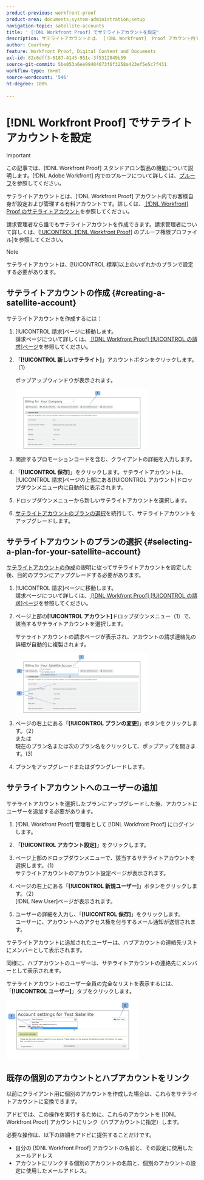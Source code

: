```yaml
---
product-previous: workfront-proof
product-area: documents;system-administration;setup
navigation-topic: satellite-accounts
title: ' [!DNL Workfront Proof] でサテライトアカウントを設定'
description: サテライトアカウントとは、 [!DNL Workfront]  Proof アカウント内でお客様自身が設定および管理する有料アカウントです。詳しくは、 [!DNL Workfront]  Proof のサテライトアカウントを参照してください。
author: Courtney
feature: Workfront Proof, Digital Content and Documents
exl-id: 82c6dff3-6187-4145-951c-3f5312049b59
source-git-commit: 5be053a6ee99404673f6f3258a423ef5e5c7f431
workflow-type: tm+mt
source-wordcount: '546'
ht-degree: 100%

---
```


# [!DNL Workfront Proof] でサテライトアカウントを設定

>[!IMPORTANT]
>
>この記事では、[!DNL Workfront Proof] スタンドアロン製品の機能について説明します。[!DNL Adobe Workfront] 内でのプルーフについて詳しくは、[プルーフ](../../../review-and-approve-work/proofing/proofing.md)を参照してください。

サテライトアカウントとは、[!DNL Workfront Proof] アカウント内でお客様自身が設定および管理する有料アカウントです。詳しくは、[ [!DNL Workfront]  Proof のサテライトアカウント](../../../workfront-proof/wp-acct-admin/satellite-accounts/sat-accts-in-wp.md)を参照してください。

請求管理者なら誰でもサテライトアカウントを作成できます。請求管理者について詳しくは、[[!UICONTROL  [!DNL Workfront Proof]](../../../workfront-proof/wp-acct-admin/account-settings/proof-perm-profiles-in-wp.md) のプルーフ権限プロファイル]を参照してください。

>[!NOTE]
>
> サテライトアカウントは、[!UICONTROL 標準]以上のいずれかのプランで設定する必要があります。

## サテライトアカウントの作成 {#creating-a-satellite-account}

サテライトアカウントを作成するには：

1. [!UICONTROL 請求]ページに移動します。\
   請求ページについて詳しくは、[ [!DNL Workfront Proof] [!UICONTROL  の請求]ページ](../../../workfront-proof/wp-billingsettings/manage-your-billing/wp-billing-page.md)を参照してください。

1. 「**[!UICONTROL 新しいサテライト]**」アカウントボタンをクリックします。（1）

   ポップアップウィンドウが表示されます。

   ![New_Satellite_Account.png](assets/new-satellite-account-350x156.png)

1. 関連するプロモーションコードを含む、クライアントの詳細を入力します。
1. 「**[!UICONTROL 保存]**」をクリックします。サテライトアカウントは、[!UICONTROL 請求]ページの上部にある[!UICONTROL アカウント]ドロップダウンメニュー内に自動的に表示されます。
1. ドロップダウンメニューから新しいサテライトアカウントを選択します。
1. [サテライトアカウントのプランの選択](#selecting-a-plan-for-your-satellite-account)を続行して、サテライトアカウントをアップグレードします。

## サテライトアカウントのプランの選択 {#selecting-a-plan-for-your-satellite-account}

[サテライトアカウントの作成](#creating-a-satellite-account)の説明に従ってサテライトアカウントを設定した後、目的のプランにアップグレードする必要があります。

1. [!UICONTROL 請求]ページに移動します。\
   請求ページについて詳しくは、[ [!DNL Workfront Proof] [!UICONTROL  の請求]ページ](../../../workfront-proof/wp-billingsettings/manage-your-billing/wp-billing-page.md)を参照してください。

1. ページ上部の&#x200B;**[!UICONTROL アカウント]**&#x200B;ドロップダウンメニュー（1）で、該当するサテライトアカウントを選択します。

   サテライトアカウントの請求ページが表示され、アカウントの請求連絡先の詳細が自動的に複製されます。

   ![Satellite_Account_Change_Plan.png](assets/satellite-account-change-plan-350x156.png)

1. ページの右上にある「**[!UICONTROL プランの変更]**」ボタンをクリックします。（2）\
   または\
   現在のプラン名または次のプラン名をクリックして、ポップアップを開きます。(3)

1. プランをアップグレードまたはダウングレードします。

## サテライトアカウントへのユーザーの追加

サテライトアカウントを選択したプランにアップグレードした後、アカウントにユーザーを追加する必要があります。

1. [!DNL Workfront Proof] 管理者として [!DNL Workfront Proof] にログインします。
1. 「**[!UICONTROL アカウント設定]**」をクリックします。
1. ページ上部のドロップダウンメニューで、該当するサテライトアカウントを選択します。（1）\
   サテライトアカウントのアカウント設定ページが表示されます。
1. ページの右上にある「**[!UICONTROL 新規ユーザー]**」ボタンをクリックします。（2）\
   [!DNL New User]ページが表示されます。

1. ユーザーの詳細を入力し、「**[!UICONTROL 保存]**」をクリックします。\
   ユーザーに、アカウントへのアクセス権を付与するメール通知が送信されます。

サテライトアカウントに追加されたユーザーは、ハブアカウントの連絡先リストにメンバーとして表示されます。

同様に、ハブアカウントのユーザーは、サテライトアカウントの連絡先にメンバーとして表示されます。

サテライトアカウントのユーザー全員の完全なリストを表示するには、「**[!UICONTROL ユーザー]**」タブをクリックします。

![SA_New_User.png](assets/sa-new-user-350x156.png)

## 既存の個別のアカウントとハブアカウントをリンク

以前にクライアント用に個別のアカウントを作成した場合は、これらをサテライトアカウントに変換できます。

アドビでは、この操作を実行するために、これらのアカウントを [!DNL Workfront Proof] アカウントにリンク（ハブアカウントに指定）します。

必要な操作は、以下の詳細をアドビに提供することだけです。

* 自分の [!DNL Workfront Proof] アカウントの名前と、その設定に使用したメールアドレス
* アカウントにリンクする個別のアカウントの名前と、個別のアカウントの設定に使用したメールアドレス。
